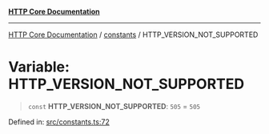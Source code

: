 [**HTTP Core Documentation**](../../README.md)

***

[HTTP Core Documentation](../../README.md) / [constants](../README.md) / HTTP\_VERSION\_NOT\_SUPPORTED

# Variable: HTTP\_VERSION\_NOT\_SUPPORTED

> `const` **HTTP\_VERSION\_NOT\_SUPPORTED**: `505` = `505`

Defined in: [src/constants.ts:72](https://github.com/stonemjs/http-core/blob/38177eda1505fdb30323b11ec31ef2a0f0840267/src/constants.ts#L72)
